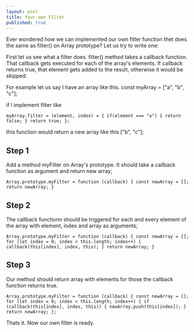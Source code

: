 ```yaml
---
layout: post
title: Your own Filter
published: true
---
```


Ever wondered how we can implemented our own filter function thet does the same as filter() on Array prototype? Let us try to write one:

First let us see what a filter does. filter() method takes a callback function. That callback gets executed for each of the array's elements. If callback returns true, that element gets added to the result, otherwise it would be skipped.

For example let us say I have an array like this.
const myArray = ["a", "b", "c"];

if I implement filter like 

``myArray.filter = (element, index) = {
	if(element === "a") {
    	return false;
    }
  return true;
};
``

this function would return a new array like this ["b", "c"];

## Step 1

Add a method myFilter on Array's prototype. It should take a callback function as argument and return new array;

``
Array.prototype.myFilter = function (callback) {
  const newArray = [];
  return newArray;
}
``
    
## Step 2
The callback functionn should be triggered for each and every element of the array with element, index and array as arguments;

``
Array.prototype.myFilter = function (callback) {
	const newArray = [];
  for (let index = 0; index < this.length; index++) {
    callback(this[index], index, this);
  }
  return newArray;
}
``
    
## Step 3

Our method should return array with elements for those the callback function returns true.

``
Array.prototype.myFilter = function (callback) {
	const newArray = [];
  for (let index = 0; index < this.length; index++) {
    if (callback(this[index], index, this)) {
      newArray.push(this[index]);
    }
  return newArray;
};
``
        
 Thats it. Now our own filter is ready.

